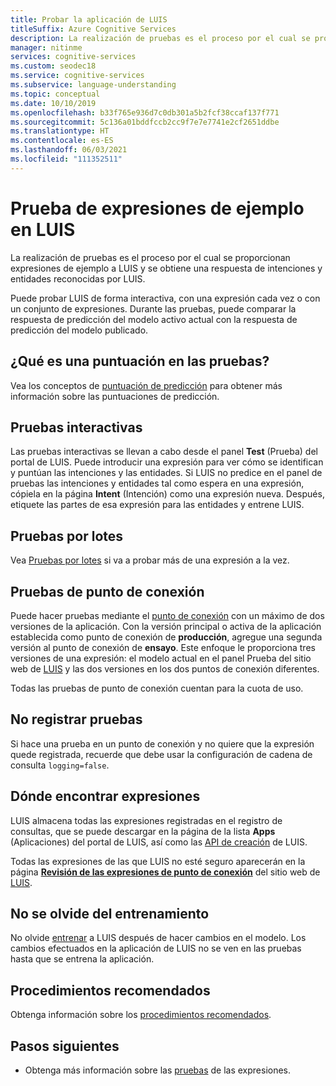```yaml
---
title: Probar la aplicación de LUIS
titleSuffix: Azure Cognitive Services
description: La realización de pruebas es el proceso por el cual se proporcionan expresiones de ejemplo a LUIS y se obtiene una respuesta de intenciones y entidades reconocidas por LUIS.
manager: nitinme
services: cognitive-services
ms.custom: seodec18
ms.service: cognitive-services
ms.subservice: language-understanding
ms.topic: conceptual
ms.date: 10/10/2019
ms.openlocfilehash: b33f765e936d7c0db301a5b2fcf38ccaf137f771
ms.sourcegitcommit: 5c136a01bddfccb2cc9f7e7e7741e2cf2651ddbe
ms.translationtype: HT
ms.contentlocale: es-ES
ms.lasthandoff: 06/03/2021
ms.locfileid: "111352511"
---
```

# <a name="testing-example-utterances-in-luis"></a>Prueba de expresiones de ejemplo en LUIS

La realización de pruebas es el proceso por el cual se proporcionan expresiones de ejemplo a LUIS y se obtiene una respuesta de intenciones y entidades reconocidas por LUIS. 

Puede probar LUIS de forma interactiva, con una expresión cada vez o con un conjunto de expresiones. Durante las pruebas, puede comparar la respuesta de predicción del modelo activo actual con la respuesta de predicción del modelo publicado. 

<a name="A-test-score"></a>
<a name="Score-all-intents"></a>
<a name="E-(exponent)-notation"></a>

## <a name="what-is-a-score-in-testing"></a>¿Qué es una puntuación en las pruebas?
Vea los conceptos de [puntuación de predicción](luis-concept-prediction-score.md) para obtener más información sobre las puntuaciones de predicción.

## <a name="interactive-testing"></a>Pruebas interactivas
Las pruebas interactivas se llevan a cabo desde el panel **Test** (Prueba) del portal de LUIS. Puede introducir una expresión para ver cómo se identifican y puntúan las intenciones y las entidades. Si LUIS no predice en el panel de pruebas las intenciones y entidades tal como espera en una expresión, cópiela en la página **Intent** (Intención) como una expresión nueva. Después, etiquete las partes de esa expresión para las entidades y entrene LUIS. 

## <a name="batch-testing"></a>Pruebas por lotes
Vea [Pruebas por lotes](./luis-how-to-batch-test.md) si va a probar más de una expresión a la vez.

## <a name="endpoint-testing"></a>Pruebas de punto de conexión
Puede hacer pruebas mediante el [punto de conexión](luis-glossary.md#endpoint) con un máximo de dos versiones de la aplicación. Con la versión principal o activa de la aplicación establecida como punto de conexión de **producción**, agregue una segunda versión al punto de conexión de **ensayo**. Este enfoque le proporciona tres versiones de una expresión: el modelo actual en el panel Prueba del sitio web de [LUIS](luis-reference-regions.md) y las dos versiones en los dos puntos de conexión diferentes. 

Todas las pruebas de punto de conexión cuentan para la cuota de uso. 

## <a name="do-not-log-tests"></a>No registrar pruebas
Si hace una prueba en un punto de conexión y no quiere que la expresión quede registrada, recuerde que debe usar la configuración de cadena de consulta `logging=false`.

## <a name="where-to-find-utterances"></a>Dónde encontrar expresiones
LUIS almacena todas las expresiones registradas en el registro de consultas, que se puede descargar en la página de la lista **Apps** (Aplicaciones) del portal de LUIS, así como las [API de creación](https://go.microsoft.com/fwlink/?linkid=2092087) de LUIS. 

Todas las expresiones de las que LUIS no esté seguro aparecerán en la página **[Revisión de las expresiones de punto de conexión](luis-how-to-review-endpoint-utterances.md)** del sitio web de [LUIS](luis-reference-regions.md). 

## <a name="remember-to-train"></a>No se olvide del entrenamiento
No olvide [entrenar](luis-how-to-train.md) a LUIS después de hacer cambios en el modelo. Los cambios efectuados en la aplicación de LUIS no se ven en las pruebas hasta que se entrena la aplicación. 

## <a name="best-practices"></a>Procedimientos recomendados
Obtenga información sobre los [procedimientos recomendados](luis-concept-best-practices.md).

## <a name="next-steps"></a>Pasos siguientes

* Obtenga más información sobre las [pruebas](luis-interactive-test.md) de las expresiones.